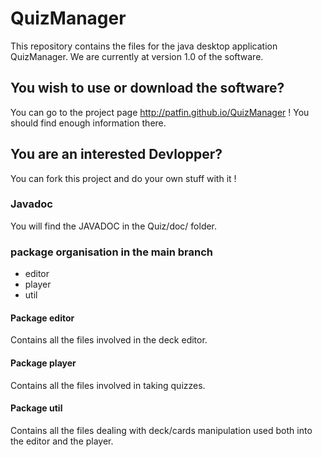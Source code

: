 # QuizManager
This repository contains the files for the java desktop application QuizManager.
We are currently at version 1.0 of the software.

<h2>You wish to use or download the software?</h2>

You can go to the project page http://patfin.github.io/QuizManager !
You should find enough information there. 

<h2>You are an interested Devlopper?</h2>

You can fork this project and do your own stuff with it !

<h3>Javadoc</h3>
You will find the JAVADOC in the Quiz/doc/ folder.

<h3>package organisation in the main branch</h3>

<ul>
<li>editor</li>
<li>player</li>
<li>util</li>
</ul>

<h4>Package editor</h4> 

Contains all the files involved in the deck editor.

<h4>Package player</h4> 

Contains all the files involved in taking quizzes.

<h4>Package util</h4>

Contains all the files dealing with deck/cards manipulation used both into the editor and the player.
